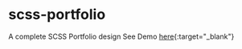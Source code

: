 # scss-portfolio
A complete SCSS Portfolio design
See Demo [here](https://DeepeshWebs.github.io/scss-portfolio/dist){:target="_blank"}
